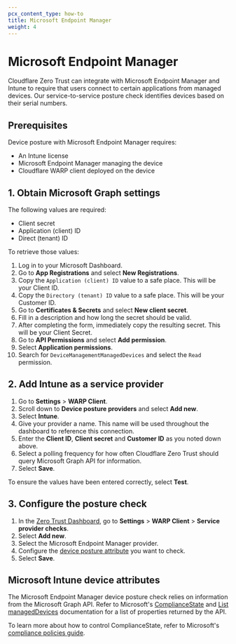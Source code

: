 ```yaml
---
pcx_content_type: how-to
title: Microsoft Endpoint Manager
weight: 4
---
```


# Microsoft Endpoint Manager

Cloudflare Zero Trust can integrate with Microsoft Endpoint Manager and Intune to require that users connect to certain applications from managed devices. Our service-to-service posture check identifies devices based on their serial numbers.

## Prerequisites

Device posture with Microsoft Endpoint Manager requires:

- An Intune license
- Microsoft Endpoint Manager managing the device
- Cloudflare WARP client deployed on the device

## 1. Obtain Microsoft Graph settings

The following values are required:

- Client secret
- Application (client) ID
- Direct (tenant) ID

To retrieve those values:

1. Log in to your Microsoft Dashboard.
1. Go to **App Registrations** and select **New Registrations**.
1. Copy the `Application (client) ID` value to a safe place. This will be your Client ID.
1. Copy the `Directory (tenant) ID` value to a safe place. This will be your Customer ID.
1. Go to **Certificates & Secrets** and select **New client secret**.
1. Fill in a description and how long the secret should be valid.
1. After completing the form, immediately copy the resulting secret. This will be your Client Secret.
1. Go to **API Permissions** and select **Add permission**.
1. Select **Application permissions**.
1. Search for `DeviceManagementManagedDevices` and select the `Read` permission.

## 2. Add Intune as a service provider

1. Go to **Settings** > **WARP Client**.
1. Scroll down to **Device posture providers** and select **Add new**.
1. Select **Intune**.
1. Give your provider a name. This name will be used throughout the dashboard to reference this connection.
1. Enter the **Client ID**, **Client secret** and **Customer ID** as you noted down above.
1. Select a polling frequency for how often Cloudflare Zero Trust should query Microsoft Graph API for information.
1. Select **Save**.

To ensure the values have been entered correctly, select **Test**.

## 3. Configure the posture check

1. In the [Zero Trust Dashboard](https://dash.teams.cloudflare.com), go to **Settings** > **WARP Client** > **Service provider checks**.
1. Select **Add new**.
1. Select the Microsoft Endpoint Manager provider.
1. Configure the [device posture attribute](#microsoft-intune-device-attributes) you want to check.
1. Select **Save**.

## Microsoft Intune device attributes

The Microsoft Endpoint Manager device posture check relies on information from the Microsoft Graph API. Refer to Microsoft's [ComplianceState](https://docs.microsoft.com/en-us/graph/api/resources/intune-devices-compliancestate?view=graph-rest-1.0) and [List managedDevices](https://docs.microsoft.com/en-us/graph/api/intune-devices-manageddevice-list?view=graph-rest-1.0) documentation for a list of properties returned by the API.

To learn more about how to control ComplianceState, refer to Microsoft's [compliance policies guide](https://docs.microsoft.com/en-us/mem/intune/protect/device-compliance-get-started).
